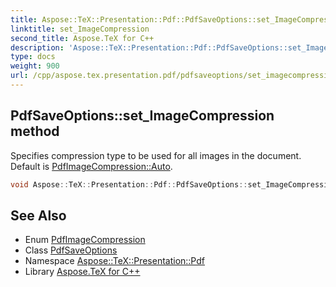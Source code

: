 ```yaml
---
title: Aspose::TeX::Presentation::Pdf::PdfSaveOptions::set_ImageCompression method
linktitle: set_ImageCompression
second_title: Aspose.TeX for C++
description: 'Aspose::TeX::Presentation::Pdf::PdfSaveOptions::set_ImageCompression method. Specifies compression type to be used for all images in the document. Default is PdfImageCompression::Auto in C++.'
type: docs
weight: 900
url: /cpp/aspose.tex.presentation.pdf/pdfsaveoptions/set_imagecompression/
---
```

## PdfSaveOptions::set_ImageCompression method


Specifies compression type to be used for all images in the document. Default is [PdfImageCompression::Auto](../../pdfimagecompression/).

```cpp
void Aspose::TeX::Presentation::Pdf::PdfSaveOptions::set_ImageCompression(PdfImageCompression value)
```

## See Also

* Enum [PdfImageCompression](../../pdfimagecompression/)
* Class [PdfSaveOptions](../)
* Namespace [Aspose::TeX::Presentation::Pdf](../../)
* Library [Aspose.TeX for C++](../../../)
